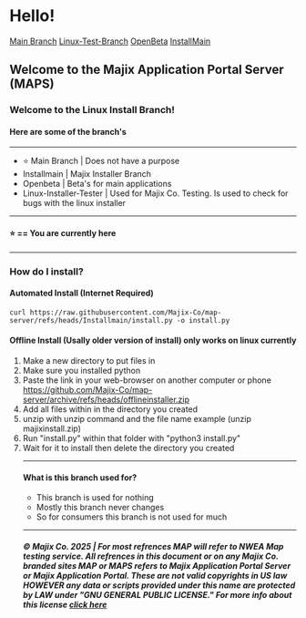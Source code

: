 <!-- style>
  .license {
    color: blue;
    text-decoration: bold;
  }
  .license:hover{
    color: purple;
    text-decoration: underline;
    background-color: cyan;
    border-radius: 10px;
    padding: 2px;
  }
  .navbar {
    color: white;
    text-decoration: none;
    background-color: gray;
    border-radius: 5px;
    padding: 5px;
  }
  .navapps {
    color: white;
    background-color: #5D9B9B;
    padding: 5px;
    border-radius: 5px;
  }
  .navapps:hover {
    color: white;
    background-color:rgba(28, 113, 11, 0.86);
    padding: 5px;
    border-radius: 5px;
    text-decoration: none;
  }
  .navapps-active {
    color: white;
    background-color:rgb(9, 144, 255);
    border-radius: 5px;
    padding: 5px;
  }

  .navapps-active:hover {
    background-color: rgba(28, 113, 11, 0.86);
    border-radius: 5px
    border-style: solid;
    color: white;
    padding: 5px;
    text-decoration: none;
  }
</style> -->
<h1>Hello!</h1>
<div class="navbar" style="border: black">
<a class="navapps-active" href="https://github.com/Majix-Co/map-server/tree/main">Main Branch</a>
<a class="navapps" href="https://github.com/Majix-Co/map-server/tree/Linux-Installer-Tester">Linux-Test-Branch</a>
<a class ="navapps" href="https://github.com/Majix-Co/map-server/tree/Openbeta">OpenBeta</a>
<a class="navapps" href="https://github.com/Majix-Co/map-server/tree/Installmain">InstallMain</a>
</div>
<h2> Welcome to the Majix Application Portal Server (MAPS)</h2>
<h3> Welcome to the Linux Install Branch!</h3>
<h4>Here are some of the branch's</h4>
<hr>
<ul>
  <li>&#11088; Main Branch | Does not have a purpose
  <li>Installmain | Majix Installer Branch</li>
  <li>Openbeta | Beta's for main applications</li>
  <li>Linux-Installer-Tester | Used for Majix Co. Testing. Is used to check for bugs with the linux installer</li>
</ul>
<hr>
<h4> &#11088; == You are currently here</h4>
<hr>
<h3> How do I install?</h4>
<h4> Automated Install (Internet Required)</h4>

```
curl https://raw.githubusercontent.com/Majix-Co/map-server/refs/heads/Installmain/install.py -o install.py
```

<h4> Offline Install (Usally older version of install) only works on linux currently</h4>
<ol>
  <li> Make a new directory to put files in</li>
  <li> Make sure you installed python </li>
  <li>Paste the link in your web-browser on another computer or phone</li>
  <a href="https://github.com/Majix-Co/map-server/archive/refs/heads/offlineinstaller.zip">https://github.com/Majix-Co/map-server/archive/refs/heads/offlineinstaller.zip</a>
  <li> Add all files within in the directory you created</li>
  <li> unzip with unzip command and the file name example (unzip majixinstall.zip)</li>
  <li> Run "install.py" within that folder with "python3 install.py"</li>
  <li> Wait for it to install then delete the directory you created</li>
<hr>
<h4> What is this branch used for?</h4>
<ul>
  <li> This branch is used for nothing</li>
  <li> Mostly this branch never changes</li>
  <li> So for consumers this branch is not used for much </li>
</ul>
<hr>
<h5> © Majix Co. 2025 | For most refrences MAP will refer to NWEA Map testing service. All refrences in this document or on any Majix Co. branded sites MAP or MAPS refers to Majix Application Portal Server or Majix Application Portal. These are not valid copyrights in US law HOWEVER any data or scripts provided under this name are protected by LAW under "GNU GENERAL PUBLIC LICENSE." For more info about this license <a class="license" href="https://www.gnu.org/licenses/gpl-3.0.en.html">click here</a></h5>
</body>
</html>
